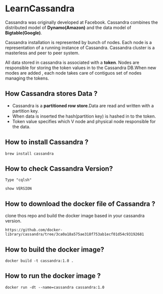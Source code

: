 # LearnCassandra

Cassandra was originally developed at Facebook. Cassandra combines the distributed model of **Dynamo(Amazon)** and the data model of **Bigtable(Google)**.  

Cassandra installation is represented by bunch of nodes. Each node is a representation of a running instance of Cassandra. Cassandra cluster is a masterless and peer to peer system.  

All data stored in cassandra is associated with a **token**. Nodes are responsible for storing the token values in to the Cassandra DB.When new modes are added , each node takes care of contiguos set of nodes managing the tokens.  

## How Cassandra stores Data ?  
- Cassandra is a **partitioned row store**.Data are read and written with a partition key.
- When data is inserted the hash(partition key) is hashed in to the token.  
- Token value specifies which V node and physical node responsible for the data.  

## How to install Cassandra ?

```
brew install cassandra

```

## How to check Cassandra Version?

```
Type "cqlsh"

show VERSION
```

## How to download the docker file of Cassandra ?

clone thos repo and build the docker image based in your cassandra version.

```
https://github.com/docker-library/cassandra/tree/3ca0a18a575ae318f753ab1ecf01d54c93192681
```

## How to build the docker image?

```
docker build -t cassandra:1.0 .

```

## How to run the docker image ?

```
docker run -dt --name=cassandra cassandra:1.0

```



